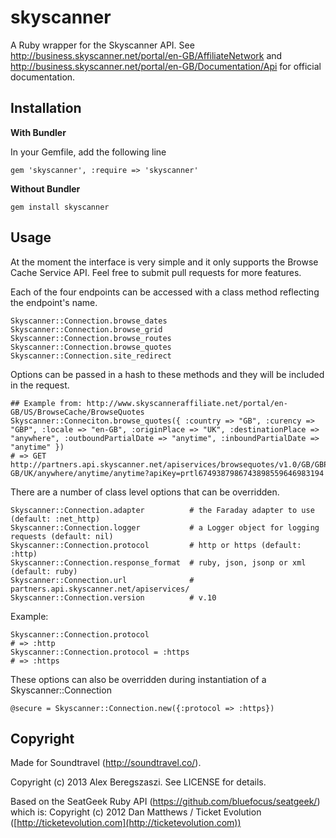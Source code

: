skyscanner
==========

A Ruby wrapper for the Skyscanner API. See http://business.skyscanner.net/portal/en-GB/AffiliateNetwork and
http://business.skyscanner.net/portal/en-GB/Documentation/Api for official documentation.


Installation
------------

**With Bundler**

In your Gemfile, add the following line

    gem 'skyscanner', :require => 'skyscanner'

**Without Bundler**

    gem install skyscanner

Usage
-----

At the moment the interface is very simple and it only supports the Browse Cache Service API. Feel free to submit pull requests for more features.

Each of the four endpoints can be accessed with a class method reflecting the endpoint's name.

    Skyscanner::Connection.browse_dates
    Skyscanner::Connection.browse_grid
    Skyscanner::Connection.browse_routes
    Skyscanner::Connection.browse_quotes
    Skyscanner::Connection.site_redirect

Options can be passed in a hash to these methods and they will be included in the request.

    ## Example from: http://www.skyscanneraffiliate.net/portal/en-GB/US/BrowseCache/BrowseQuotes
    Skyscanner::Conneciton.browse_quotes({ :country => "GB", :curency => "GBP", :locale => "en-GB", :originPlace => "UK", :destinationPlace => "anywhere", :outboundPartialDate => "anytime", :inboundPartialDate => "anytime" })
    # => GET http://partners.api.skyscanner.net/apiservices/browsequotes/v1.0/GB/GBP/en-GB/UK/anywhere/anytime/anytime?apiKey=prtl6749387986743898559646983194

There are a number of class level options that can be overridden.

    Skyscanner::Connection.adapter          # the Faraday adapter to use (default: :net_http)
    Skyscanner::Connection.logger           # a Logger object for logging requests (default: nil)
    Skyscanner::Connection.protocol         # http or https (default: :http)
    Skyscanner::Connection.response_format  # ruby, json, jsonp or xml (default: ruby)
    Skyscanner::Connection.url              # partners.api.skyscanner.net/apiservices/
    Skyscanner::Connection.version          # v.10
    
Example:

    Skyscanner::Connection.protocol
    # => :http
    Skyscanner::Connection.protocol = :https
    # => :https

These options can also be overridden during instantiation of a Skyscanner::Connection

    @secure = Skyscanner::Connection.new({:protocol => :https})


Copyright
---------

Made for Soundtravel (http://soundtravel.co/).

Copyright (c) 2013 Alex Beregszaszi. See LICENSE for details.

Based on the SeatGeek Ruby API (https://github.com/bluefocus/seatgeek/) which is:
Copyright (c) 2012 Dan Matthews / Ticket Evolution ([http://ticketevolution.com](http://ticketevolution.com))

